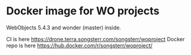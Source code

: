 # Docker image for WO projects 

WebObjects 5.4.3 and wonder (master) inside.

CI is here https://drone.terra.songsterr.com/songsterr/woproject
Docker repo is here https://hub.docker.com/r/songsterr/woproject/
